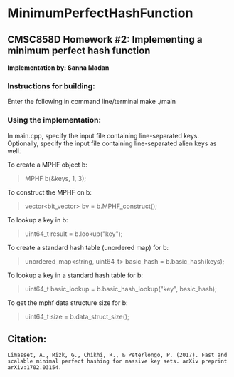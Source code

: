 # MinimumPerfectHashFunction

## CMSC858D Homework #2: Implementing a minimum perfect hash function
**Implementation by: Sanna Madan**



### Instructions for building:
Enter the following in command line/terminal
	make
	./main



### Using the implementation:

In main.cpp, specify the input file containing line-separated keys.
Optionally, specify the input file containing line-separated alien keys as well.

To create a MPHF object b:
> MPHF b(&keys, 1, 3);

To construct the MPHF on b:
> vector<bit_vector> bv = b.MPHF_construct();

To lookup a key in b:
> uint64_t result = b.lookup("key");

To create a standard hash table (unordered map) for b:
> unordered_map<string, uint64_t> basic_hash = b.basic_hash(keys);

To lookup a key in a standard hash table for b:
> uint64_t basic_lookup = b.basic_hash_lookup("key", basic_hash);

To get the mphf data structure size for b:
> uint64_t size = b.data_struct_size();



## Citation:
	Limasset, A., Rizk, G., Chikhi, R., & Peterlongo, P. (2017). Fast and scalable minimal perfect hashing for massive key sets. arXiv preprint arXiv:1702.03154.

